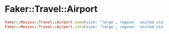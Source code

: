 # Faker::Travel::Airport

```ruby
Faker::Movies::Travel::Airport.name(size: 'large', region: 'united_states') #=> "Los Angeles International Airport"
Faker::Movies::Travel::Airport.iata(size: 'large', region: 'united_states') #=> "LAX"
```